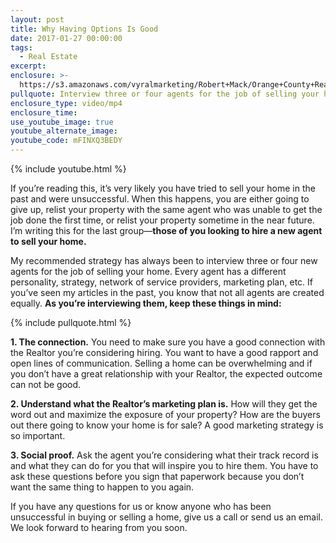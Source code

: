 ```yaml
---
layout: post
title: Why Having Options Is Good
date: 2017-01-27 00:00:00
tags:
  - Real Estate
excerpt:
enclosure: >-
  https://s3.amazonaws.com/vyralmarketing/Robert+Mack/Orange+County+Real+Estate+Agent+Why+Having+Options+Is+Good.mp4
pullquote: Interview three or four agents for the job of selling your home.
enclosure_type: video/mp4
enclosure_time:
use_youtube_image: true
youtube_alternate_image:
youtube_code: mFINXQ3BEDY
---
```


{% include youtube.html %}

If you’re reading this, it’s very likely you have tried to sell your home in the past and were unsuccessful. When this happens, you are either going to give up, relist your property with the same agent who was unable to get the job done the first time, or relist your property sometime in the near future. I’m writing this for the last group—**those of you looking to hire a new agent to sell your home.**

My recommended strategy has always been to interview three or four new agents for the job of selling your home. Every agent has a different personality, strategy, network of service providers, marketing plan, etc. If you’ve seen my articles in the past, you know that not all agents are created equally. **As you’re interviewing them, keep these things in mind:**

{% include pullquote.html %}

**1\. The connection.** You need to make sure you have a good connection with the Realtor you’re considering hiring. You want to have a good rapport and open lines of communication. Selling a home can be overwhelming and if you don’t have a great relationship with your Realtor, the expected outcome can not be good.

**2\. Understand what the Realtor’s marketing plan is.** How will they get the word out and maximize the exposure of your property? How are the buyers out there going to know your home is for sale? A good marketing strategy is so important.

**3\. Social proof.** Ask the agent you’re considering what their track record is and what they can do for you that will inspire you to hire them. You have to ask these questions before you sign that paperwork because you don’t want the same thing to happen to you again.

If you have any questions for us or know anyone who has been unsuccessful in buying or selling a home, give us a call or send us an email. We look forward to hearing from you soon.